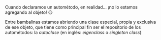 Cuando declaramos un autométodo, en realidad... ¡no lo estamos agregando al objeto! :unamused:

Entre bambalinas estamos abriendo una clase especial, propia y exclusiva de ese objeto, que tiene como principal fin ser el repositorio de los autométodos: la *autoclase* (en inglés: _eigenclass_ o _singleton class_) 